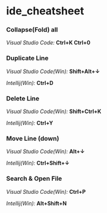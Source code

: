 # ide_cheatsheet

### Collapse(Fold) all
_Visual Studio Code:_ **Ctrl+K Ctrl+0**

### Duplicate Line
_Visual Studio Code(Win):_ **Shift+Alt+&darr;**

_Intellij(Win):_ **Ctrl+D**

### Delete Line
_Visual Studio Code(Win):_ **Shift+Ctrl+K**

_Intellij(Win):_ **Ctrl+Y**

### Move Line (down)
_Visual Studio Code(Win):_ **Alt+&darr;**

_Intellij(Win):_ **Ctrl+Shift+&darr;**

### Search & Open File
_Visual Studio Code(Win):_ **Ctrl+P**

_Intellij(Win):_ **Alt+Shift+N**

